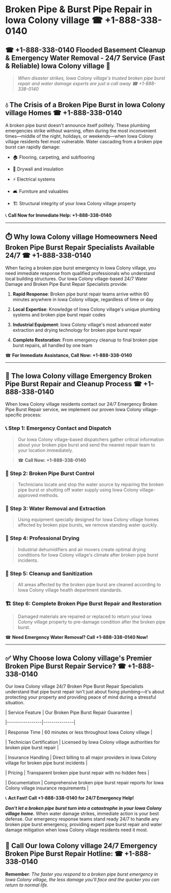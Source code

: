 # Broken Pipe & Burst Pipe Repair in Iowa Colony village ☎ +1-888-338-0140  
## ☎ +1-888-338-0140 Flooded Basement Cleanup & Emergency Water Removal - 24/7 Service (Fast & Reliable) Iowa Colony village 🚨  

> *When disaster strikes, Iowa Colony village's trusted broken pipe burst repair and water damage experts are just a call away ☎ +1-888-338-0140*  

## 💧 The Crisis of a Broken Pipe Burst in Iowa Colony village Homes ☎ +1-888-338-0140  

A broken pipe burst doesn't announce itself politely. These plumbing emergencies strike without warning, often during the most inconvenient times—middle of the night, holidays, or weekends—when Iowa Colony village residents feel most vulnerable. Water cascading from a broken pipe burst can rapidly damage:  

* 🏠 Flooring, carpeting, and subflooring  
* 🧱 Drywall and insulation  
* ⚡ Electrical systems  
* 🛋️ Furniture and valuables  
* 🏗️ Structural integrity of your Iowa Colony village property  

📞 **Call Now for Immediate Help: +1-888-338-0140**  

---  

## ⏱️ Why Iowa Colony village Homeowners Need Broken Pipe Burst Repair Specialists Available 24/7 ☎ +1-888-338-0140  

When facing a broken pipe burst emergency in Iowa Colony village, you need immediate response from qualified professionals who understand local building structures. Our Iowa Colony village-based 24/7 Water Damage and Broken Pipe Burst Repair Specialists provide:  

1. **Rapid Response**: Broken pipe burst repair teams arrive within 60 minutes anywhere in Iowa Colony village, regardless of time or day  
2. **Local Expertise**: Knowledge of Iowa Colony village's unique plumbing systems and broken pipe burst repair codes  
3. **Industrial Equipment**: Iowa Colony village's most advanced water extraction and drying technology for broken pipe burst repair  
4. **Complete Restoration**: From emergency cleanup to final broken pipe burst repairs, all handled by one team  

☎ **For Immediate Assistance, Call Now: +1-888-338-0140**  

---  

## 🔧 The Iowa Colony village Emergency Broken Pipe Burst Repair and Cleanup Process ☎ +1-888-338-0140  

When Iowa Colony village residents contact our 24/7 Emergency Broken Pipe Burst Repair service, we implement our proven Iowa Colony village-specific process:  

### 📞 Step 1: Emergency Contact and Dispatch  
> Our Iowa Colony village-based dispatchers gather critical information about your broken pipe burst and send the nearest repair team to your location immediately.  
> ☎ **Call Now: +1-888-338-0140**  

### 🚿 Step 2: Broken Pipe Burst Control  
> Technicians locate and stop the water source by repairing the broken pipe burst or shutting off water supply using Iowa Colony village-approved methods.  

### 🌊 Step 3: Water Removal and Extraction  
> Using equipment specially designed for Iowa Colony village homes affected by broken pipe bursts, we remove standing water quickly.  

### 💨 Step 4: Professional Drying  
> Industrial dehumidifiers and air movers create optimal drying conditions for Iowa Colony village's climate after broken pipe burst incidents.  

### 🧼 Step 5: Cleanup and Sanitization  
> All areas affected by the broken pipe burst are cleaned according to Iowa Colony village health department standards.  

### 🏗️ Step 6: Complete Broken Pipe Burst Repair and Restoration  
> Damaged materials are repaired or replaced to return your Iowa Colony village property to pre-damage condition after the broken pipe burst.  

☎ **Need Emergency Water Removal? Call +1-888-338-0140 Now!**  

---  

## ✅ Why Choose Iowa Colony village's Premier Broken Pipe Burst Repair Service? ☎ +1-888-338-0140  

Our Iowa Colony village 24/7 Broken Pipe Burst Repair Specialists understand that pipe burst repair isn't just about fixing plumbing—it's about protecting your property and providing peace of mind during a stressful situation.  

| Service Feature | Our Broken Pipe Burst Repair Guarantee |  
|-----------------|---------------|  
| Response Time | 60 minutes or less throughout Iowa Colony village |  
| Technician Certification | Licensed by Iowa Colony village authorities for broken pipe burst repair |  
| Insurance Handling | Direct billing to all major providers in Iowa Colony village for broken pipe burst incidents |  
| Pricing | Transparent broken pipe burst repair with no hidden fees |  
| Documentation | Comprehensive broken pipe burst repair reports for Iowa Colony village insurance requirements |  

📞 **Act Fast! Call +1-888-338-0140 for 24/7 Emergency Help!**  

***Don't let a broken pipe burst turn into a catastrophe in your Iowa Colony village home.*** When water damage strikes, immediate action is your best defense. Our emergency response teams stand ready 24/7 to handle any broken pipe burst emergency, providing expert pipe burst repair and water damage mitigation when Iowa Colony village residents need it most.  

## 📱 Call Our Iowa Colony village 24/7 Emergency Broken Pipe Burst Repair Hotline: ☎ +1-888-338-0140  

**Remember**: *The faster you respond to a broken pipe burst emergency in Iowa Colony village, the less damage you'll face and the quicker you can return to normal life.*